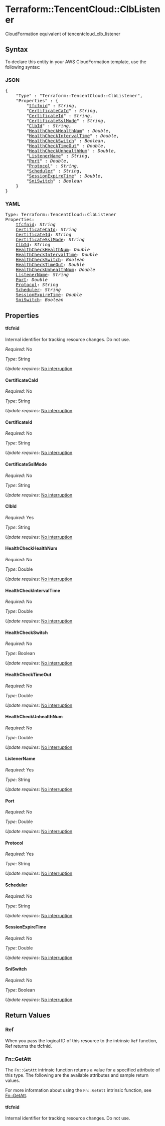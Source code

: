 # Terraform::TencentCloud::ClbListener

CloudFormation equivalent of tencentcloud_clb_listener

## Syntax

To declare this entity in your AWS CloudFormation template, use the following syntax:

### JSON

<pre>
{
    "Type" : "Terraform::TencentCloud::ClbListener",
    "Properties" : {
        "<a href="#tfcfnid" title="tfcfnid">tfcfnid</a>" : <i>String</i>,
        "<a href="#certificatecaid" title="CertificateCaId">CertificateCaId</a>" : <i>String</i>,
        "<a href="#certificateid" title="CertificateId">CertificateId</a>" : <i>String</i>,
        "<a href="#certificatesslmode" title="CertificateSslMode">CertificateSslMode</a>" : <i>String</i>,
        "<a href="#clbid" title="ClbId">ClbId</a>" : <i>String</i>,
        "<a href="#healthcheckhealthnum" title="HealthCheckHealthNum">HealthCheckHealthNum</a>" : <i>Double</i>,
        "<a href="#healthcheckintervaltime" title="HealthCheckIntervalTime">HealthCheckIntervalTime</a>" : <i>Double</i>,
        "<a href="#healthcheckswitch" title="HealthCheckSwitch">HealthCheckSwitch</a>" : <i>Boolean</i>,
        "<a href="#healthchecktimeout" title="HealthCheckTimeOut">HealthCheckTimeOut</a>" : <i>Double</i>,
        "<a href="#healthcheckunhealthnum" title="HealthCheckUnhealthNum">HealthCheckUnhealthNum</a>" : <i>Double</i>,
        "<a href="#listenername" title="ListenerName">ListenerName</a>" : <i>String</i>,
        "<a href="#port" title="Port">Port</a>" : <i>Double</i>,
        "<a href="#protocol" title="Protocol">Protocol</a>" : <i>String</i>,
        "<a href="#scheduler" title="Scheduler">Scheduler</a>" : <i>String</i>,
        "<a href="#sessionexpiretime" title="SessionExpireTime">SessionExpireTime</a>" : <i>Double</i>,
        "<a href="#sniswitch" title="SniSwitch">SniSwitch</a>" : <i>Boolean</i>
    }
}
</pre>

### YAML

<pre>
Type: Terraform::TencentCloud::ClbListener
Properties:
    <a href="#tfcfnid" title="tfcfnid">tfcfnid</a>: <i>String</i>
    <a href="#certificatecaid" title="CertificateCaId">CertificateCaId</a>: <i>String</i>
    <a href="#certificateid" title="CertificateId">CertificateId</a>: <i>String</i>
    <a href="#certificatesslmode" title="CertificateSslMode">CertificateSslMode</a>: <i>String</i>
    <a href="#clbid" title="ClbId">ClbId</a>: <i>String</i>
    <a href="#healthcheckhealthnum" title="HealthCheckHealthNum">HealthCheckHealthNum</a>: <i>Double</i>
    <a href="#healthcheckintervaltime" title="HealthCheckIntervalTime">HealthCheckIntervalTime</a>: <i>Double</i>
    <a href="#healthcheckswitch" title="HealthCheckSwitch">HealthCheckSwitch</a>: <i>Boolean</i>
    <a href="#healthchecktimeout" title="HealthCheckTimeOut">HealthCheckTimeOut</a>: <i>Double</i>
    <a href="#healthcheckunhealthnum" title="HealthCheckUnhealthNum">HealthCheckUnhealthNum</a>: <i>Double</i>
    <a href="#listenername" title="ListenerName">ListenerName</a>: <i>String</i>
    <a href="#port" title="Port">Port</a>: <i>Double</i>
    <a href="#protocol" title="Protocol">Protocol</a>: <i>String</i>
    <a href="#scheduler" title="Scheduler">Scheduler</a>: <i>String</i>
    <a href="#sessionexpiretime" title="SessionExpireTime">SessionExpireTime</a>: <i>Double</i>
    <a href="#sniswitch" title="SniSwitch">SniSwitch</a>: <i>Boolean</i>
</pre>

## Properties

#### tfcfnid

Internal identifier for tracking resource changes. Do not use.

_Required_: No

_Type_: String

_Update requires_: [No interruption](https://docs.aws.amazon.com/AWSCloudFormation/latest/UserGuide/using-cfn-updating-stacks-update-behaviors.html#update-no-interrupt)

#### CertificateCaId

_Required_: No

_Type_: String

_Update requires_: [No interruption](https://docs.aws.amazon.com/AWSCloudFormation/latest/UserGuide/using-cfn-updating-stacks-update-behaviors.html#update-no-interrupt)

#### CertificateId

_Required_: No

_Type_: String

_Update requires_: [No interruption](https://docs.aws.amazon.com/AWSCloudFormation/latest/UserGuide/using-cfn-updating-stacks-update-behaviors.html#update-no-interrupt)

#### CertificateSslMode

_Required_: No

_Type_: String

_Update requires_: [No interruption](https://docs.aws.amazon.com/AWSCloudFormation/latest/UserGuide/using-cfn-updating-stacks-update-behaviors.html#update-no-interrupt)

#### ClbId

_Required_: Yes

_Type_: String

_Update requires_: [No interruption](https://docs.aws.amazon.com/AWSCloudFormation/latest/UserGuide/using-cfn-updating-stacks-update-behaviors.html#update-no-interrupt)

#### HealthCheckHealthNum

_Required_: No

_Type_: Double

_Update requires_: [No interruption](https://docs.aws.amazon.com/AWSCloudFormation/latest/UserGuide/using-cfn-updating-stacks-update-behaviors.html#update-no-interrupt)

#### HealthCheckIntervalTime

_Required_: No

_Type_: Double

_Update requires_: [No interruption](https://docs.aws.amazon.com/AWSCloudFormation/latest/UserGuide/using-cfn-updating-stacks-update-behaviors.html#update-no-interrupt)

#### HealthCheckSwitch

_Required_: No

_Type_: Boolean

_Update requires_: [No interruption](https://docs.aws.amazon.com/AWSCloudFormation/latest/UserGuide/using-cfn-updating-stacks-update-behaviors.html#update-no-interrupt)

#### HealthCheckTimeOut

_Required_: No

_Type_: Double

_Update requires_: [No interruption](https://docs.aws.amazon.com/AWSCloudFormation/latest/UserGuide/using-cfn-updating-stacks-update-behaviors.html#update-no-interrupt)

#### HealthCheckUnhealthNum

_Required_: No

_Type_: Double

_Update requires_: [No interruption](https://docs.aws.amazon.com/AWSCloudFormation/latest/UserGuide/using-cfn-updating-stacks-update-behaviors.html#update-no-interrupt)

#### ListenerName

_Required_: Yes

_Type_: String

_Update requires_: [No interruption](https://docs.aws.amazon.com/AWSCloudFormation/latest/UserGuide/using-cfn-updating-stacks-update-behaviors.html#update-no-interrupt)

#### Port

_Required_: No

_Type_: Double

_Update requires_: [No interruption](https://docs.aws.amazon.com/AWSCloudFormation/latest/UserGuide/using-cfn-updating-stacks-update-behaviors.html#update-no-interrupt)

#### Protocol

_Required_: Yes

_Type_: String

_Update requires_: [No interruption](https://docs.aws.amazon.com/AWSCloudFormation/latest/UserGuide/using-cfn-updating-stacks-update-behaviors.html#update-no-interrupt)

#### Scheduler

_Required_: No

_Type_: String

_Update requires_: [No interruption](https://docs.aws.amazon.com/AWSCloudFormation/latest/UserGuide/using-cfn-updating-stacks-update-behaviors.html#update-no-interrupt)

#### SessionExpireTime

_Required_: No

_Type_: Double

_Update requires_: [No interruption](https://docs.aws.amazon.com/AWSCloudFormation/latest/UserGuide/using-cfn-updating-stacks-update-behaviors.html#update-no-interrupt)

#### SniSwitch

_Required_: No

_Type_: Boolean

_Update requires_: [No interruption](https://docs.aws.amazon.com/AWSCloudFormation/latest/UserGuide/using-cfn-updating-stacks-update-behaviors.html#update-no-interrupt)

## Return Values

### Ref

When you pass the logical ID of this resource to the intrinsic `Ref` function, Ref returns the tfcfnid.

### Fn::GetAtt

The `Fn::GetAtt` intrinsic function returns a value for a specified attribute of this type. The following are the available attributes and sample return values.

For more information about using the `Fn::GetAtt` intrinsic function, see [Fn::GetAtt](https://docs.aws.amazon.com/AWSCloudFormation/latest/UserGuide/intrinsic-function-reference-getatt.html).

#### tfcfnid

Internal identifier for tracking resource changes. Do not use.

